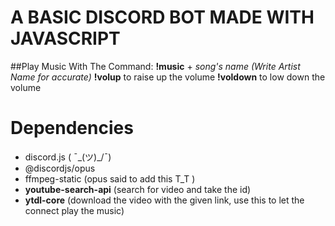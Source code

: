 # A BASIC DISCORD BOT MADE WITH JAVASCRIPT

##Play Music With The Command:
**!music** + _song's name (Write Artist Name for accurate)_
**!volup** to raise up the volume
**!voldown** to low down the volume

# Dependencies

- discord.js ( ¯\_(ツ)\_/¯)
- @discordjs/opus
- ffmpeg-static (opus said to add this T_T )
- **youtube-search-api** (search for video and take the id)
- **ytdl-core** (download the video with the given link, use this to let the connect play the music)
